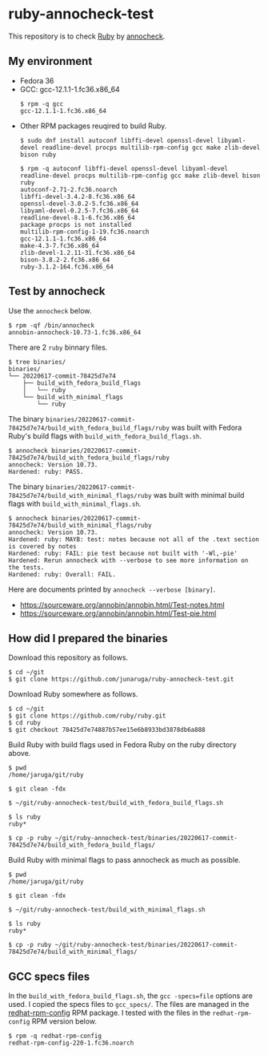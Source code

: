 # ruby-annocheck-test

This repository is to check [Ruby](https://github.com/ruby/ruby) by [annocheck](https://sourceware.org/annobin/).

## My environment

* Fedora 36
* GCC: gcc-12.1.1-1.fc36.x86_64
  ```
  $ rpm -q gcc
  gcc-12.1.1-1.fc36.x86_64
  ```
* Other RPM packages reuqired to build Ruby.
  ```
  $ sudo dnf install autoconf libffi-devel openssl-devel libyaml-devel readline-devel procps multilib-rpm-config gcc make zlib-devel bison ruby

  $ rpm -q autoconf libffi-devel openssl-devel libyaml-devel readline-devel procps multilib-rpm-config gcc make zlib-devel bison ruby
  autoconf-2.71-2.fc36.noarch
  libffi-devel-3.4.2-8.fc36.x86_64
  openssl-devel-3.0.2-5.fc36.x86_64
  libyaml-devel-0.2.5-7.fc36.x86_64
  readline-devel-8.1-6.fc36.x86_64
  package procps is not installed
  multilib-rpm-config-1-19.fc36.noarch
  gcc-12.1.1-1.fc36.x86_64
  make-4.3-7.fc36.x86_64
  zlib-devel-1.2.11-31.fc36.x86_64
  bison-3.8.2-2.fc36.x86_64
  ruby-3.1.2-164.fc36.x86_64
  ```

## Test by annocheck

Use the `annocheck` below.

```
$ rpm -qf /bin/annocheck
annobin-annocheck-10.73-1.fc36.x86_64
```

There are 2 `ruby` binnary files.

```
$ tree binaries/
binaries/
└── 20220617-commit-78425d7e74
    ├── build_with_fedora_build_flags
    │   └── ruby
    └── build_with_minimal_flags
        └── ruby
```

The binary `binaries/20220617-commit-78425d7e74/build_with_fedora_build_flags/ruby` was built with Fedora Ruby's build flags with `build_with_fedora_build_flags.sh`.

```
$ annocheck binaries/20220617-commit-78425d7e74/build_with_fedora_build_flags/ruby
annocheck: Version 10.73.
Hardened: ruby: PASS.
```

The binary  `binaries/20220617-commit-78425d7e74/build_with_minimal_flags/ruby` was built with minimal build flags with `build_with_minimal_flags.sh`.

```
$ annocheck binaries/20220617-commit-78425d7e74/build_with_minimal_flags/ruby
annocheck: Version 10.73.
Hardened: ruby: MAYB: test: notes because not all of the .text section is covered by notes 
Hardened: ruby: FAIL: pie test because not built with '-Wl,-pie' 
Hardened: Rerun annocheck with --verbose to see more information on the tests.
Hardened: ruby: Overall: FAIL.
```

Here are documents printed by `annocheck --verbose [binary]`.

* https://sourceware.org/annobin/annobin.html/Test-notes.html
* https://sourceware.org/annobin/annobin.html/Test-pie.html

## How did I prepared the binaries

Download this repository as follows.

```
$ cd ~/git
$ git clone https://github.com/junaruga/ruby-annocheck-test.git
```

Download Ruby somewhere as follows.

```
$ cd ~/git
$ git clone https://github.com/ruby/ruby.git
$ cd ruby
$ git checkout 78425d7e74887b57ee15e6b8933bd3878db6a888
```

Build Ruby with build flags used in Fedora Ruby on the ruby directory above.

```
$ pwd
/home/jaruga/git/ruby

$ git clean -fdx

$ ~/git/ruby-annocheck-test/build_with_fedora_build_flags.sh

$ ls ruby
ruby*

$ cp -p ruby ~/git/ruby-annocheck-test/binaries/20220617-commit-78425d7e74/build_with_fedora_build_flags/
```

Build Ruby with minimal flags to pass annocheck as much as possible.

```
$ pwd
/home/jaruga/git/ruby

$ git clean -fdx

$ ~/git/ruby-annocheck-test/build_with_minimal_flags.sh

$ ls ruby
ruby*

$ cp -p ruby ~/git/ruby-annocheck-test/binaries/20220617-commit-78425d7e74/build_with_minimal_flags/
```

## GCC specs files

In the `build_with_fedora_build_flags.sh`, the `gcc -specs=file` options are used. I copied the specs files to `gcc_specs/`. The files are managed in the [redhat-rpm-config](https://src.fedoraproject.org/rpms/redhat-rpm-config/tree/rawhide) RPM package. I tested with the files in the `redhat-rpm-config` RPM version below.

```
$ rpm -q redhat-rpm-config
redhat-rpm-config-220-1.fc36.noarch
```
